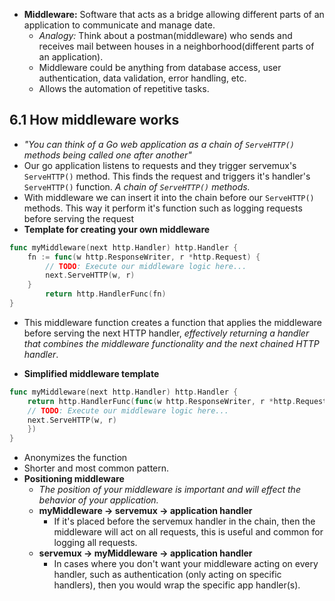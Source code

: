 - **Middleware:** Software that acts as a bridge allowing different parts of an application to communicate and manage date.
	- *Analogy:* Think about a postman(middleware) who sends and receives mail between houses in a neighborhood(different parts of an application). 
	- Middleware could be anything from database access, user authentication, data validation, error handling, etc.
	- Allows the automation of repetitive tasks. 
## 6.1 How middleware works
- *"You can think of a Go web application as a chain of `ServeHTTP()` methods being called one after another"*
- Our go application listens to requests and they trigger servemux's `ServeHTTP()` method. This finds the request and triggers it's handler's `ServeHTTP()` function.  *A chain of `ServeHTTP()` methods.*
- With middleware we can insert it into the chain before our `ServeHTTP()` methods. This way it perform it's function such as logging requests before serving the request
- **Template for creating your own middleware** 
```go 
func myMiddleware(next http.Handler) http.Handler {  
	fn := func(w http.ResponseWriter, r *http.Request) {
		// TODO: Execute our middleware logic here...
		next.ServeHTTP(w, r) 
	}
		return http.HandlerFunc(fn) 
}
```
- This middleware function creates a function that applies the middleware before serving the next HTTP handler, *effectively returning a handler that combines the middleware functionality and the next chained HTTP handler*.

- **Simplified middleware template**
```go 
func myMiddleware(next http.Handler) http.Handler {  
	return http.HandlerFunc(func(w http.ResponseWriter, r *http.Request) {
	// TODO: Execute our middleware logic here...
	next.ServeHTTP(w, r) 
	})
}
```
- Anonymizes the function
- Shorter and most common pattern. 
- **Positioning middleware**
	- *The position of your middleware is important and will effect the behavior of your application.*
	- **myMiddleware → servemux → application handler**
		- If it's placed before the servemux handler in the chain, then the middleware will act on all requests, this is useful and common for logging all requests. 
	- **servemux → myMiddleware → application handler**
		- In cases where you don't want your middleware acting on every handler, such as authentication (only acting on specific handlers), then you would wrap the specific app handler(s). 
